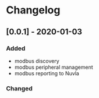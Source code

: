 # Changelog
## [0.0.1] - 2020-01-03
### Added 
- modbus discovery 
- modbus peripheral management 
- modbus reporting to Nuvla
### Changed


